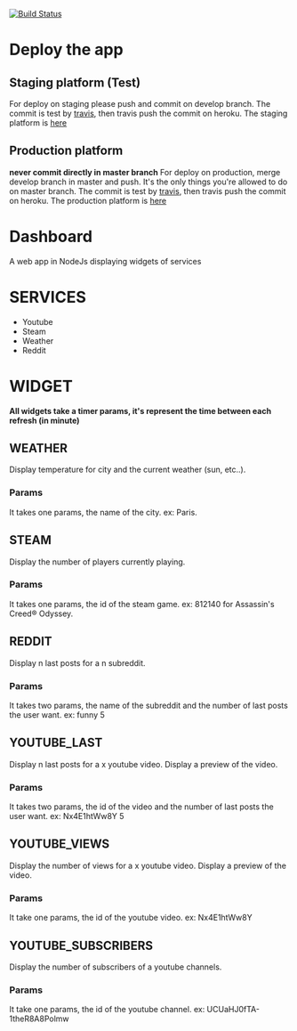 [![Build Status](https://travis-ci.com/AsianPw/DEV_dashboard_2018.svg?token=M3xbjJUWZq4UxPF7fE7j&branch=master)](https://travis-ci.com/AsianPw/DEV_dashboard_2018)

# Deploy the app

## Staging platform (Test)
 For deploy on staging please push and commit on develop branch.
 The commit is test by [travis](https://travis-ci.com/AsianPw/DEV_dashboard_2018/), then travis push the commit on heroku. 
 The staging platform is [here](https://staging-dashboard-2018.herokuapp.com/)
 ## Production platform
 **never commit directly in master branch**
 For deploy on production, merge develop branch in master and push. It's the only things you're allowed to do on master branch.
 The commit is test by [travis](https://travis-ci.com/AsianPw/DEV_dashboard_2018/), then travis push the commit on heroku. 
 The production platform is [here](https://obscure-headland-59625.herokuapp.com/)

# Dashboard
A web app in NodeJs displaying widgets of services

# SERVICES
* Youtube
* Steam
* Weather
* Reddit

# WIDGET

**All widgets take a timer params, it's represent the time between each refresh (in minute)** 

## WEATHER

Display temperature for city and the current weather (sun, etc..).

### Params

It takes one params, the name of the city. ex: Paris.

## STEAM

Display the number of players currently playing.

### Params

It takes one params, the id of the steam game. ex: 812140 for Assassin's Creed® Odyssey.

## REDDIT

Display n last posts for a n subreddit.

### Params

It takes two params, the name of the subreddit and the number of last posts the user want. ex: funny 5

## YOUTUBE_LAST

Display n last posts for a x youtube video. Display a preview of the video.

### Params

It takes two params, the id of the video and the number of last posts the user want. ex: Nx4E1htWw8Y 5

## YOUTUBE_VIEWS

Display the number of views for a x youtube video. Display a preview of the video.

### Params

It take one params, the id of the youtube video. ex: Nx4E1htWw8Y 

## YOUTUBE_SUBSCRIBERS

Display the number of subscribers of a youtube channels.

### Params

It take one params, the id of the youtube channel. ex: UCUaHJ0fTA-1theR8A8Polmw
